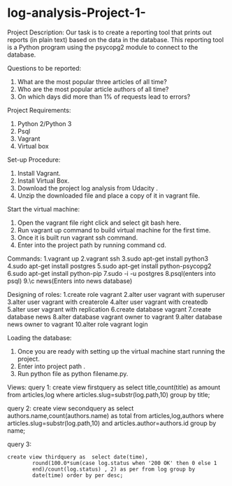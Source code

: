 # log-analysis-Project-1-
Project Description:
	Our task is to create a reporting tool that prints out reports (in plain text) based on
 	the data in the database. This reporting tool is a Python program using the psycopg2 module to 
	connect to the database.

Questions to be reported:
1. What are the most popular three articles of all time?
2. Who are the most popular article authors of all time?
3. On which days did more than 1% of requests lead to errors?

Project Requirements:
1. Python 2/Python 3
2. Psql
3. Vagrant
4. Virtual box

Set-up Procedure:
1. Install Vagrant.
2. Install Virtual Box.
3. Download the project log analysis from Udacity .
4. Unzip the downloaded file and place a copy of it in vagrant file.

Start the virtual machine:
1. Open the vagrant file  right click and select git bash here.
2. Run vagrant up command to build virtual machine for the first time.
3. Once it is built run vagrant ssh command.
4. Enter into the project path by running command cd.

Commands:
1.vagrant up
2.vagrant ssh
3.sudo apt-get install python3
4.sudo apt-get install postgres
5.sudo apt-get install python-psycopg2
6.sudo apt-get install python-pip
7.sudo -i -u postgres
8.psql(enters into psql)
9.\c news(Enters into news database)

Designing of roles:
1.create role vagrant
2.alter user vagrant with superuser
3.alter user vagrant with createrole
4.alter user vagrant with createdb
5.alter user vagrant with replication
6.create database vagrant
7.create database news
8.alter database vagrant owner to vagrant
9.alter database news owner to vagrant
10.alter role vagrant login

Loading the database:
1. Once you are ready with setting up the virtual machine start running the project.
2. Enter into project path .
3. Run python file as python filename.py.

Views:
query 1:
	create view firstquery as select title,count(title) as amount 
	from articles,log where articles.slug=substr(log.path,10) group
	 by title;

query 2:
	 create view secondquery as select authors.name,count(authors.name) 
		as total from articles,log,authors where 
	articles.slug=substr(log.path,10) and articles.author=authors.id group by name;

query 3:

	create view thirdquery as  select date(time),
            round(100.0*sum(case log.status when '200 OK' then 0 else 1
            end)/count(log.status) , 2) as per from log group by
            date(time) order by per desc;
